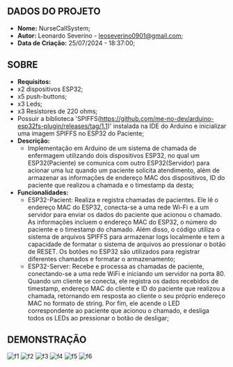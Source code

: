 ## DADOS DO PROJETO
- **Nome:** NurseCallSystem; 
- **Autor:** Leonardo Severino - leoseverino0901@gmail.com;
- **Data de Criação:** 25/07/2024 - 18:37:00;
 
## SOBRE
- **Requisitos:**
 - x2 dispositivos ESP32;
 - x5 push-buttons;
 - x3 Leds;
 - x3 Resistores de 220 ohms;
 - Possuir a biblioteca 'SPIFFS(https://github.com/me-no-dev/arduino-esp32fs-plugin/releases/tag/1.1)' instalada na IDE do Arduino e inicializar uma imagem SPIFFS no ESP32 do Paciente;
- **Descrição:**
  - Implementação em Arduino de um sistema de chamada de enfermagem utilizando dois dispositivos ESP32, no qual um ESP32(Paciente) se comunica com outro ESP32(Servidor) para acionar uma luz quando um paciente solicita atendimento, além de armazenar as informações de endereço MAC dos dispositivos, ID do paciente que realizou a chamada e o timestamp da desta;
- **Funcionalidades:**
  - ESP32-Pacient: Realiza e registra chamadas de pacientes. Ele lê o endereço MAC do ESP32, conecta-se a uma rede Wi-Fi e a um servidor para enviar os dados do paciente que acionou o chamado. As informações incluem o endereço MAC do ESP32, o número do paciente e o timestamp do chamado. Além disso, o código utiliza o sistema de arquivos SPIFFS para armazenar logs localmente e tem a capacidade de formatar o sistema de arquivos ao pressionar o botão de RESET. Os botões no ESP32 são utilizados para registrar diferentes chamados e formatar o armazenamento;
  - ESP32-Server: Recebe e processa as chamadas de paciente, conectando-se a uma rede WiFi e iniciando um servidor na porta 80. Quando um cliente se conecta, ele registra os dados recebidos de timestamp, endereço MAC do cliente e ID do paciente que realizou a chamada, retornando em resposta ao cliente o seu próprio endereço MAC no formato de string. Por fim, ele acende o LED correspondente ao paciente que acionou o chamado, e desliga todos os LEDs ao pressionar o botão de desligar;      

## DEMONSTRAÇÃO
![f1](https://github.com/user-attachments/assets/95a9901e-2559-446e-9af8-4daf5002f634)
![f2](https://github.com/user-attachments/assets/c150ec0c-1980-4714-92c2-60aa09e86461)
![f3](https://github.com/user-attachments/assets/91112a7e-3e46-42b2-8444-63f13ee91004)
![f4](https://github.com/user-attachments/assets/fe200c3c-56f5-49a8-9224-740161ca48fa)
![f5](https://github.com/user-attachments/assets/940c2fb6-5cea-4bb6-88b6-eefb19d2432f)
![f6](https://github.com/user-attachments/assets/359be2e3-8087-471a-920b-7c0ce48c851c)


